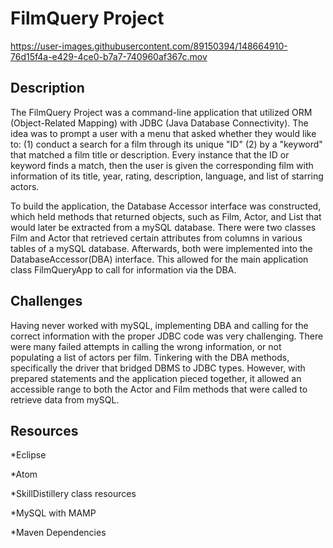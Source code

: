 # FilmQuery Project


https://user-images.githubusercontent.com/89150394/148664910-76d15f4a-e429-4ce0-b7a7-740960af367c.mov

## Description
The FilmQuery Project was a command-line application that utilized ORM (Object-Related Mapping) with JDBC (Java Database Connectivity). The idea was to prompt a user with a menu that asked whether they would like to:
(1) conduct a search for a film through its unique "ID"
(2) by a "keyword" that matched a film title or description.
Every instance that the ID or keyword finds a match, then the user is given the corresponding film with information of its title, year, rating, description, language, and list of starring actors.

To build the application, the Database Accessor interface was constructed, which held methods that returned objects, such as Film, Actor, and List<Actor> that would later be extracted from a mySQL database. There were two classes Film and Actor that retrieved certain attributes from columns in various tables of a mySQL database. Afterwards, both were implemented into the DatabaseAccessor(DBA) interface. This allowed for the main application class FilmQueryApp to call for information via the DBA.

## Challenges
Having never worked with mySQL, implementing DBA and calling for the correct information with the proper JDBC code was very challenging. There were many failed attempts in calling the wrong information, or not populating a list of actors per film. Tinkering with the DBA methods, specifically the driver that bridged DBMS to JDBC types. However, with prepared statements and the application pieced together, it allowed an accessible range to both the Actor and Film methods that were called to retrieve data from mySQL. 

## Resources
*Eclipse
  
*Atom
  
*SkillDistillery class resources
  
*MySQL with MAMP
  
*Maven Dependencies
  
  
